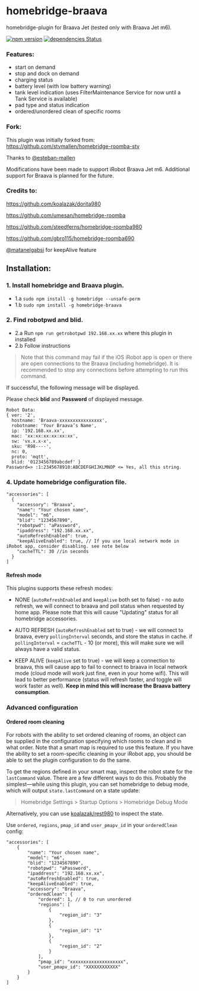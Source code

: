 # homebridge-braava
homebridge-plugin for Braava Jet (tested only with Braava Jet m6).

[![npm version](https://badge.fury.io/js/homebridge-braava.svg)](https://badge.fury.io/js/homebridge-braava)
[![dependencies Status](https://david-dm.org/binomialstew/homebridge-braava/status.svg)](https://david-dm.org/binomialstew/homebridge-braava)

### Features:
- start on demand
- stop and dock on demand
- charging status
- battery level (with low battery warning)
- tank level indication (uses FilterMaintenance Service for now until a Tank Service is available)
- pad type and status indication
- ordered/unordered clean of specific rooms

### Fork:
This plugin was initially forked from:  
https://github.com/stvmallen/homebridge-roomba-stv

Thanks to [@esteban-mallen](https://github.com/stvmallen)

Modifications have been made to support iRobot Braava Jet m6. Additional support for Braava is planned for the future.

### Credits to:

https://github.com/koalazak/dorita980

https://github.com/umesan/homebridge-roomba

https://github.com/steedferns/homebridge-roomba980

https://github.com/gbro115/homebridge-roomba690

 [@matanelgabsi](https://github.com/matanelgabsi) for keepAlive feature

## Installation:
### 1. Install homebridge and Braava plugin.
- 1.a `sudo npm install -g homebridge --unsafe-perm`
- 1.b `sudo npm install -g homebridge-braava`

### 2. Find robotpwd and blid.
- 2.a Run `npm run getrobotpwd 192.168.xx.xx` where this plugin in installed
- 2.b Follow instructions

>Note that this command may fail if the iOS iRobot app is open or there are open connections to the 
Braava (including homebridge). It is recommended to stop any connections before attempting to run this command.

If successful, the following message will be displayed.

Please check **blid** and **Password** of displayed message.

```
Robot Data:
{ ver: '2',
  hostname: 'Braava-xxxxxxxxxxxxxxxx',
  robotname: 'Your Braava’s Name',
  ip: '192.168.xx.xx',
  mac: 'xx:xx:xx:xx:xx:xx',
  sw: 'vx.x.x-x',
  sku: 'R98----',
  nc: 0,
  proto: 'mqtt',
  blid: '0123456789abcdef' }
Password=> :1:2345678910:ABCDEFGHIJKLMNOP <= Yes, all this string.
```

### 4. Update homebridge configuration file.
```
"accessories": [
  {
    "accessory": "Braava",
    "name": "Your chosen name",
    "model": "m6",
    "blid": "1234567890",
    "robotpwd": "aPassword",
    "ipaddress": "192.168.xx.xx",
    "autoRefreshEnabled": true,
    "keepAliveEnabled": true, // If you use local network mode in iRobot app, consider disabling. see note below
    "cacheTTL": 30 //in seconds
  }
]
```

#### Refresh mode
This plugins supports these refresh modes:
- NONE (`autoRefreshEnabled` and `keepAlive` both set to false) - no auto refresh, we will connect to braava and poll status when requested by home app. Please note that this will cause "Updating" status for all homebridge accessories.

- AUTO REFRESH (`autoRefreshEnabled` set to true) - we will connect to braava, every `pollingInterval` seconds, and store the status in cache. if `pollingInterval` = `cacheTTL` - 10 (or more), this will make sure we will always have a valid status.

- KEEP ALIVE (`keepAlive` set to true) - we will keep a connection to braava, this will cause app to fail to connect to braava in local network mode (cloud mode will work just fine, even in your home wifi). This will lead to better performance (status will refresh faster, and toggle will work faster as well). **Keep in mind this will increase the Braava battery consumption**.

### Advanced configuration
#### Ordered room cleaning
For robots with the ability to set ordered cleaning of rooms, an object can be supplied in the configuration specifying which rooms to clean and in what order.
Note that a smart map is required to use this feature. If you have the ability to set a room-specific cleaning in your iRobot app, you should be able to set the plugin configuration to do the same. 

To get the regions defined in your smart map, inspect the robot state for the `lastCommand` value. There are a few different ways to do this. Probably the simplest—while using this plugin, you can set homebridge to debug mode, which will output `state.lastCommand` on a state update:

> Homebridge Settings >
> Startup Options >
> Homebridge Debug Mode

Alternatively, you can use [koalazak/rest980](https://github.com/koalazak/rest980) to inspect the state.

Use `ordered`, `regions`, `pmap_id` and `user_pmapv_id` in your `orderedClean` config:

```
"accessories": [
    {
        "name": "Your chosen name",
        "model": "m6",
        "blid": "1234567890",
        "robotpwd": "aPassword",
        "ipaddress": "192.168.xx.xx",
        "autoRefreshEnabled": true,
        "keepAliveEnabled": true,
        "accessory": "Braava",
        "orderedClean": {
            "ordered": 1, // 0 to run unordered
            "regions": [
                {
                    "region_id": "3"
                },
                {
                    "region_id": "1"
                },
                {
                    "region_id": "2"
                }
            ],
            "pmap_id": "xxxxxxxxxxxxxxxxxxxx",
            "user_pmapv_id": "XXXXXXXXXXXX"
        }
    }
]
```